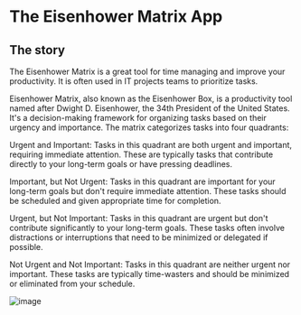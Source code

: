 # The Eisenhower Matrix App

## The story

The Eisenhower Matrix is a great tool for time managing and improve your productivity. It is often used in IT projects teams to prioritize tasks.

Eisenhower Matrix, also known as the Eisenhower Box, is a productivity tool named after Dwight D. Eisenhower, the 34th President of the United States. It's a decision-making framework for organizing tasks based on their urgency and importance. The matrix categorizes tasks into four quadrants:

Urgent and Important: Tasks in this quadrant are both urgent and important, requiring immediate attention. These are typically tasks that contribute directly to your long-term goals or have pressing deadlines.

Important, but Not Urgent: Tasks in this quadrant are important for your long-term goals but don't require immediate attention. These tasks should be scheduled and given appropriate time for completion.

Urgent, but Not Important: Tasks in this quadrant are urgent but don't contribute significantly to your long-term goals. These tasks often involve distractions or interruptions that need to be minimized or delegated if possible.

Not Urgent and Not Important: Tasks in this quadrant are neither urgent nor important. These tasks are typically time-wasters and should be minimized or eliminated from your schedule.

![image](https://github.com/fafiktheprogramist/Eisenhower/assets/61019729/e8780a94-26a1-4a29-bfed-cbbf83c15558)



